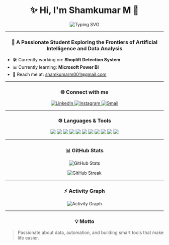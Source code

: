<h1 align="center">✨ Hi, I'm Shamkumar M 👋</h1>

<p align="center">
  <img src="https://readme-typing-svg.demolab.com?font=Fira+Code&size=30&duration=4000&pause=1000&center=true&vCenter=true&width=435&lines=AI+Enthusiast;Machine+Learning;Data+Science+Explorer;Power+BI+Learner;Automation+Lover;Always+Learning+New+Tech" alt="Typing SVG" />
</p>

---

<h3 align="center">🚀 A Passionate Student Exploring the Frontiers of Artificial Intelligence and Data Analysis</h3>

- 🛠️ Currently working on: **Shoplift Detection System**
- 📊 Currently learning: **Microsoft Power BI**
- 📧 Reach me at: [shamkumarm001@gmail.com](mailto:shamkumarm001@gmail.com)

---

<h3 align="center">🌐 Connect with me</h3>

<p align="center">
  <a href="https://www.linkedin.com/in/shamkumar-m-a16526274?utm_source=share&utm_campaign=share_via&utm_content=profile&utm_medium=android_app" target="_blank">
    <img alt="LinkedIn" src="https://img.shields.io/badge/LinkedIn-%230077B5.svg?&style=for-the-badge&logo=linkedin&logoColor=white" />
  </a>
  <a href="https://www.instagram.com/sham_x_adlor?igsh=NmEwamduNG05bWE5" target="_blank">
    <img alt="Instagram" src="https://img.shields.io/badge/Instagram-%23E4405F.svg?&style=for-the-badge&logo=instagram&logoColor=white" />
  </a>
  <a href="mailto:shamkumarm001@gmail.com">
    <img alt="Gmail" src="https://img.shields.io/badge/Gmail-D14836?style=for-the-badge&logo=gmail&logoColor=white" />
  </a>
</p>

---

<h3 align="center">⚙️ Languages & Tools</h3>

<p align="center">
  <img src="https://img.shields.io/badge/C-00599C?style=for-the-badge&logo=c&logoColor=white"/>
  <img src="https://img.shields.io/badge/Python-3776AB?style=for-the-badge&logo=python&logoColor=white"/>
  <img src="https://img.shields.io/badge/JavaScript-F7DF1E?style=for-the-badge&logo=javascript&logoColor=black"/>
  <img src="https://img.shields.io/badge/React-20232A?style=for-the-badge&logo=react&logoColor=61DAFB"/>
  <img src="https://img.shields.io/badge/Node.js-339933?style=for-the-badge&logo=nodedotjs&logoColor=white"/>
  <img src="https://img.shields.io/badge/MongoDB-47A248?style=for-the-badge&logo=mongodb&logoColor=white"/>
  <img src="https://img.shields.io/badge/MySQL-00000F?style=for-the-badge&logo=mysql&logoColor=white"/>
  <img src="https://img.shields.io/badge/Docker-2496ED?style=for-the-badge&logo=docker&logoColor=white"/>
  <img src="https://img.shields.io/badge/Hadoop-66CCFF?style=for-the-badge&logo=apachehadoop&logoColor=black"/>
  <img src="https://img.shields.io/badge/TensorFlow-FF6F00?style=for-the-badge&logo=tensorflow&logoColor=white"/>
  <img src="https://img.shields.io/badge/PowerBI-F2C811?style=for-the-badge&logo=powerbi&logoColor=black"/>
</p>

---

<h3 align="center">📊 GitHub Stats</h3>

<p align="center">
  <img src="https://github-readme-stats.vercel.app/api?username=ShamKumarM&show_icons=true&theme=tokyonight&hide_border=true&rank_icon=github" alt="GitHub Stats" />
</p>

<p align="center">
  <img src="https://github-readme-streak-stats.herokuapp.com/?user=ShamKumarM&theme=tokyonight&hide_border=true" alt="GitHub Streak" />
</p>

---

<h3 align="center">⚡ Activity Graph</h3>

<p align="center">
  <img src="https://github-readme-activity-graph.vercel.app/graph?username=ShamKumarM&theme=tokyo-night&area=true&hide_border=true" alt="Activity Graph" />
</p>

---


<h3 align="center">💡 Motto</h3>

> Passionate about data, automation, and building smart tools that make life easier.

